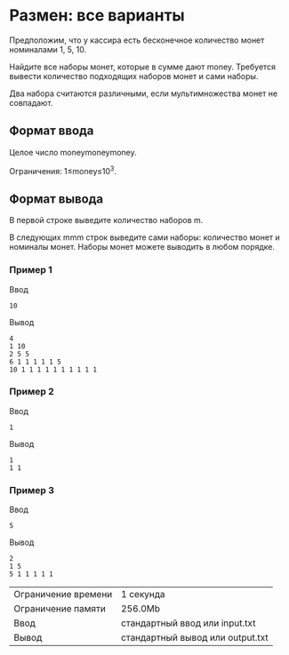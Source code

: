 # Размен: все варианты

Предположим, что у кассира есть бесконечное количество монет номиналами 1, 5, 10.

Найдите все наборы монет, которые в сумме дают money. Требуется вывести количество подходящих наборов монет и сами наборы.

Два набора считаются различными, если мультимножества монет не совпадают.

## Формат ввода

Целое число moneymoneymoney.

Ограничения: 1≤money≤10<sup>3</sup>.

## Формат вывода

В первой строке выведите количество наборов m.

В следующих mmm строк выведите сами наборы: количество монет и номиналы монет. Наборы монет можете выводить в любом порядке.

### Пример 1

Ввод

    10
    

Вывод

    4
    1 10
    2 5 5
    6 1 1 1 1 1 5
    10 1 1 1 1 1 1 1 1 1 1
    

### Пример 2

Ввод

    1
    

Вывод

    1
    1 1
    

### Пример 3

Ввод

    5
    

Вывод

    2
    1 5
    5 1 1 1 1 1
    

<table>
 <tr class="time-limit">
    <td class="property-title">Ограничение времени</td>
    <td>1&nbsp;секунда</td>
 </tr>
 <tr class="memory-limit">
    <td class="property-title">Ограничение памяти</td>
    <td>256.0Mb</td>
 </tr>
 <tr class="input-file">
    <td class="property-title">Ввод</td>
    <td colspan="1">стандартный ввод или input.txt</td>
 </tr>
 <tr class="output-file">
    <td class="property-title">Вывод</td>
    <td colspan="1">стандартный вывод или output.txt</td>
 </tr>
</table>
